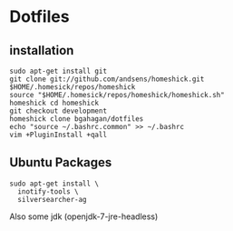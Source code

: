 Dotfiles
========

installation
------------
```
sudo apt-get install git
git clone git://github.com/andsens/homeshick.git $HOME/.homesick/repos/homeshick
source "$HOME/.homesick/repos/homeshick/homeshick.sh"
homeshick cd homeshick
git checkout development
homeshick clone bgahagan/dotfiles
echo "source ~/.bashrc.common" >> ~/.bashrc
vim +PluginInstall +qall
```


Ubuntu Packages
---------------

```
sudo apt-get install \
  inotify-tools \
  silversearcher-ag
```

Also some jdk (openjdk-7-jre-headless)
